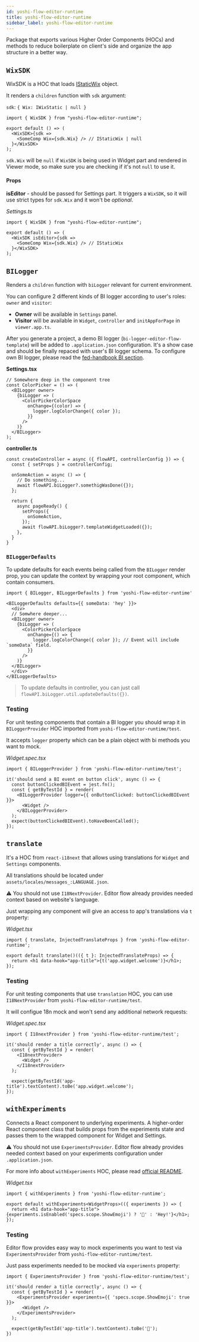 ```yaml
---
id: yoshi-flow-editor-runtime
title: yoshi-flow-editor-runtime
sidebar_label: yoshi-flow-editor-runtime
---
```


Package that exports various Higher Order Components (HOCs) and methods to reduce boilerplate on client's side and organize the app structure in a better way.

## `WixSDK`

WixSDK is a HOC that loads [IStaticWix](https://github.com/wix-private/fed-infra/blob/master/js-sdk-wrapper/src/types.ts) object.

It renders a `children` function with `sdk` argument:

`sdk`: `{ Wix: IWixStatic | null }`

```tsx
import { WixSDK } from "yoshi-flow-editor-runtime";

export default () => (
  <WixSDK>{sdk =>
    <SomeComp Wix={sdk.Wix} /> // IStaticWix | null
  }</WixSDK>
);
```

`sdk.Wix` will be `null` if `WixSDK` is being used in Widget part and rendered in Viewer mode, so make sure you are checking if it's not `null` to use it.

#### Props

**isEditor** - should be passed for Settings part. It triggers a `WixSDK`, so it will use strict types for `sdk.Wix` and it won't be _optional_.

_Settings.ts_

```tsx
import { WixSDK } from "yoshi-flow-editor-runtime";

export default () => (
  <WixSDK isEditor>{sdk =>
    <SomeComp Wix={sdk.Wix} /> // IStaticWix
  }</WixSDK>
);
```

## `BILogger`
Renders a `children` function with `biLogger` relevant for current environment.

You can configure 2 different kinds of BI logger according to user's roles: `owner` and `visitor`:

- **Owner** will be available in `Settings` panel.
- **Visitor** will be available in `Widget`, `controller` and `initAppForPage` in `viewer.app.ts`.

After you generate a project, a demo BI logger (`bi-logger-editor-flow-template`) will be added to `.application.json` configuration.
It's a show case and should be finally repaced with user's BI logger schema. 
To configure own BI logger, please read the [fed-handbook BI section](https://github.com/wix-private/fed-handbook/blob/master/BI.md#overview).

**Settings.tsx**
```tsx
// Somewhere deep in the component tree
const ColorPicker = () => (
  <BILogger owner>
    {biLogger => (
      <ColorPickerColorSpace
        onChange={(color) => {
          logger.logColorChange({ color });
        }}
      />
    )}
  </BILogger>
);
```

**controller.ts**
```tsx
const createController = async ({ flowAPI, controllerConfig }) => {
  const { setProps } = controllerConfig;

  onSomeAction = async () => {
    // Do something...
    await flowAPI.biLogger?.somethigWasDone({});
  };

  return {
    async pageReady() {
      setProps({
        onSomeAction,
      });
      await flowAPI.biLogger?.templateWidgetLoaded({});
    },
  }
}
```

### `BILoggerDefaults`
To update defaults for each events being called from the `BILogger` render prop, you can update the context by wrapping your root component, 
which contain consumers.

```Settings.tsx
import { BILogger, BILoggerDefaults } from 'yoshi-flow-editor-runtime'

<BILoggerDefaults defaults={{ someData: 'hey' }}>
  <div>
  // Somwhere deeper...
  <BILogger owner>
    {biLogger => (
      <ColorPickerColorSpace
        onChange={() => {
          logger.logColorChange({ color }); // Event will include `someData` field.
        }}
      />
    )}
  </BILogger>
  </div>
</BILoggerDefaults>
```

> To update defaults in controller, you can just call `flowAPI.biLogger.util.updateDefaults({})`.

### Testing
For unit testing components that contain a BI logger you should wrap it in `BILoggerProvider` HOC imported from `yoshi-flow-editor-runtime/test`.

It accepts `logger` property which can be a plain object with bi methods you want to mock.

_Widget.spec.tsx_
```tsx
import { BILoggerProvider } from 'yoshi-flow-editor-runtime/test';

it('should send a BI event on button click', async () => {
  const buttonClickedBIEvent = jest.fn();
  const { getByTestId } = render(
    <BILoggerProvider logger={{ onButtonClicked: buttonClickedBIEvent }}>
      <Widget />
    </BILoggerProvider>
  );
  expect(buttonClickedBIEvent).toHaveBeenCalled();
});
```

## `translate`
It's a HOC from `react-i18next` that allows using translations for `Widget` and `Settings` components.

All translations should be located under `assets/locales/messages_:LANGUAGE.json`.

⚠️ You should not use `I18NextProvider`. Editor flow already provides needed context based on website's language.

Just wrapping any component will give an access to app's translations via `t` property:

_Widget.tsx_
```tsx
import { translate, InjectedTranslateProps } from 'yoshi-flow-editor-runtime';

export default translate()(({ t }: InjectedTranslateProps) => {
  return <h1 data-hook="app-title">{t('app.widget.welcome')}</h1>;
});
```

### Testing
For unit testing components that use `translation` HOC, you can use `I18NextProvider` from `yoshi-flow-editor-runtime/test`.

It will configue 18n mock and won't send any additional network requests:

_Widget.spec.tsx_
```tsx
import { I18nextProvider } from 'yoshi-flow-editor-runtime/test';

it('should render a title correctly', async () => {
  const { getByTestId } = render(
    <I18nextProvider>
      <Widget />
    </I18nextProvider>
  );

  expect(getByTestId('app-title').textContent).toBe('app.widget.welcome');
});
```

## `withExperiments`
Connects a React component to underlying experiments.
A higher-order React component class that builds props from the experiments state and passes them to the wrapped component for Widget and Settings.

⚠️ You should not use `ExperimentsProvider`. Editor flow already provides needed context based on your experiments configuration under `.application.json`.

For more info about `withExperiments` HOC, please read [official README](https://github.com/wix-private/fed-infra/tree/master/experiments/wix-experiments-react#withexperimentscomponent).

_Widget.tsx_
```tsx
import { withExperiments } from 'yoshi-flow-editor-runtime';

export default withExperiments<WidgetProps>(({ experiments }) => {
  return <h1 data-hook="app-title">{experiments.isEnabled('specs.scope.ShowEmoji') ? '👋' : 'Hey!'}</h1>;
});
```

### Testing
Editor flow provides easy way to mock experiments you want to test via `ExperimentsProvider` from `yoshi-flow-editor-runtime/test`.

Just pass experiments needed to be mocked via `experiments` property:

```tsx
import { ExperimentsProvider } from 'yoshi-flow-editor-runtime/test';

it('should render a title correctly', async () => {
  const { getByTestId } = render(
    <ExperimentsProvider experiments={{ 'specs.scope.ShowEmoji': true }}>
      <Widget />
    </ExperimentsProvider>
  );

  expect(getByTestId('app-title').textContent).toBe('👋');
})
```

